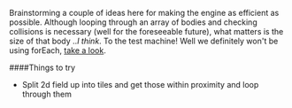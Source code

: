 Brainstorming a couple of ideas here for making the engine as efficient as possible. Although looping through an array of bodies and checking collisions is necessary (well for the foreseeable future), what matters is the size of that body ..*I think*. To the test machine! Well we definitely won't be using forEach, [take a look](http://jsperf.com/large-arrays-vs-small-arrays).

####Things to try
* Split 2d field up into tiles and get those within proximity and loop through them 